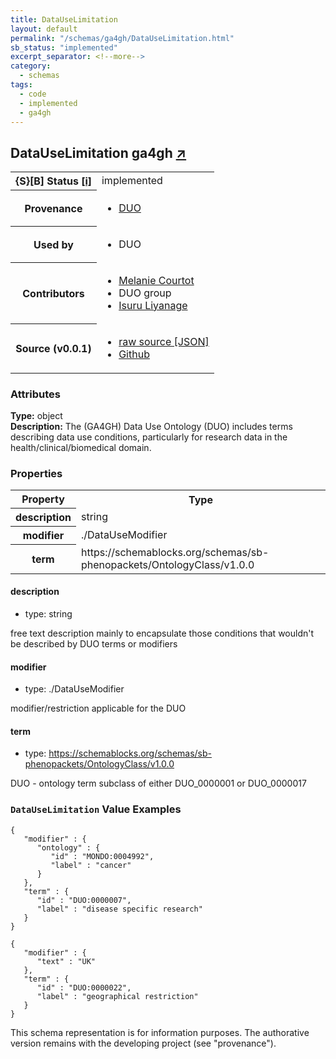 ```yaml
---
title: DataUseLimitation
layout: default
permalink: "/schemas/ga4gh/DataUseLimitation.html"
sb_status: "implemented"
excerpt_separator: <!--more-->
category:
  - schemas
tags:
  - code
  - implemented
  - ga4gh
---
```



<div id="schema-header-title">
  <h2>DataUseLimitation <span id="schema-header-title-project">ga4gh <a href="https://github.com/ga4gh-schemablocks/sb-duo" target="_BLANK">&nearr;</a></span> </h2>
</div>

<table id="schema-header-table">
  <tr>
    <th>{S}[B] Status <a href="https://schemablocks.org/about/sb-status-levels.html">[i]</a></th>
    <td><div id="schema-header-status">implemented</div></td>
  </tr>

  <tr>
    <th>Provenance</th>
    <td>
      <ul>
<li><a href="https://github.com/EBISPOT/DUO">DUO</a></li>
      </ul>
    </td>
  </tr>
  <tr>
    <th>Used by</th>
    <td>
      <ul>
<li>DUO</li>
      </ul>
    </td>
  </tr>

<!--more-->

  <tr>
    <th>Contributors</th>
    <td>
      <ul>
<li><a href="https://orcid.org/0000-0002-9551-6370">Melanie Courtot</a></li>
<li>DUO group</li>
<li><a href="https://orcid.org/0000-0002-4839-5158">Isuru Liyanage</a></li>
      </ul>
    </td>
  </tr>
  <tr>
    <th>Source (v0.0.1)</th>
    <td>
      <ul>
        <li><a href="current/DataUseLimitation.json" target="_BLANK">raw source [JSON]</a></li>
        <li><a href="https://github.com/ga4gh-schemablocks/sb-duo/blob/master/schemas/DataUseLimitation.yaml" target="_BLANK">Github</a></li>
      </ul>
    </td>
  </tr>
</table>

<div id="schema-attributes-title">
  <h3>Attributes</h3>
</div>

  
__Type:__ object  
__Description:__ The (GA4GH) Data Use Ontology (DUO) includes terms describing data use conditions,
particularly for research data in the health/clinical/biomedical domain.

### Properties

<table id="schema-properties-table">
  <tr>
    <th>Property</th>
    <th>Type</th>
  </tr>
  <tr>
    <th>description</th>
    <td>string</td>
  </tr>
  <tr>
    <th>modifier</th>
    <td>./DataUseModifier</td>
  </tr>
  <tr>
    <th>term</th>
    <td>https://schemablocks.org/schemas/sb-phenopackets/OntologyClass/v1.0.0</td>
  </tr>

</table>


#### description

* type: string

free text description mainly to encapsulate those conditions that wouldn't be described by DUO terms or modifiers



#### modifier

* type: ./DataUseModifier

modifier/restriction applicable for the DUO


#### term

* type: https://schemablocks.org/schemas/sb-phenopackets/OntologyClass/v1.0.0

DUO - ontology term subclass of either DUO_0000001 or DUO_0000017



### `DataUseLimitation` Value Examples  

```
{
   "modifier" : {
      "ontology" : {
         "id" : "MONDO:0004992",
         "label" : "cancer"
      }
   },
   "term" : {
      "id" : "DUO:0000007",
      "label" : "disease specific research"
   }
}
```
```
{
   "modifier" : {
      "text" : "UK"
   },
   "term" : {
      "id" : "DUO:0000022",
      "label" : "geographical restriction"
   }
}
```
<div id="schema-footer">
This schema representation is for information purposes. The authorative 
version remains with the developing project (see "provenance").
</div>


